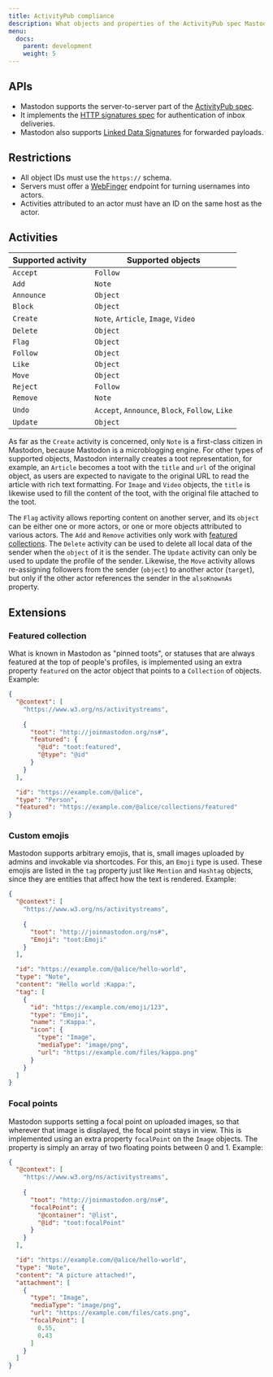 ```yaml
---
title: ActivityPub compliance
description: What objects and properties of the ActivityPub spec Mastodon supports
menu:
  docs:
    parent: development
    weight: 5
---
```


## APIs

- Mastodon supports the server-to-server part of the [ActivityPub spec](https://www.w3.org/TR/activitypub/).
- It implements the [HTTP signatures spec](https://tools.ietf.org/html/draft-cavage-http-signatures-10) for authentication of inbox deliveries.
- Mastodon also supports [Linked Data Signatures](https://w3c-dvcg.github.io/ld-signatures/) for forwarded payloads.

## Restrictions

- All object IDs must use the `https://` schema.
- Servers must offer a [WebFinger](https://tools.ietf.org/html/rfc7033) endpoint for turning usernames into actors.
- Activities attributed to an actor must have an ID on the same host as the actor.

## Activities

|Supported activity|Supported objects|
|------------------|-----------------|
|`Accept`|`Follow`|
|`Add`|`Note`|
|`Announce`|`Object`|
|`Block`|`Object`|
|`Create`|`Note`, `Article`, `Image`, `Video`|
|`Delete`|`Object`|
|`Flag`|`Object`|
|`Follow`|`Object`|
|`Like`|`Object`|
|`Move`|`Object`|
|`Reject`|`Follow`|
|`Remove`|`Note`|
|`Undo`|`Accept`, `Announce`, `Block`, `Follow`, `Like`|
|`Update`|`Object`|

As far as the `Create` activity is concerned, only `Note` is a first-class citizen in Mastodon, because Mastodon is a microblogging engine. For other types of supported objects, Mastodon internally creates a toot representation, for example, an `Article` becomes a toot with the `title` and `url` of the original object, as users are expected to navigate to the original URL to read the article with rich text formatting. For `Image` and `Video` objects, the `title` is likewise used to fill the content of the toot, with the original file attached to the toot.

The `Flag` activity allows reporting content on another server, and its `object` can be either one or more actors, or one or more objects attributed to various actors. The `Add` and `Remove` activities only work with [featured collections](#featured-collection). The `Delete` activity can be used to delete all local data of the sender when the `object` of it is the sender. The `Update` activity can only be used to update the profile of the sender. Likewise, the `Move` activity allows re-assigning followers from the sender (`object`) to another actor (`target`), but only if the other actor references the sender in the `alsoKnownAs` property.

## Extensions
### Featured collection

What is known in Mastodon as "pinned toots", or statuses that are always featured at the top of people's profiles, is implemented using an extra property `featured` on the actor object that points to a `Collection` of objects. Example:

```json
{
  "@context": [
    "https://www.w3.org/ns/activitystreams",
        
    {
      "toot": "http://joinmastodon.org/ns#",
      "featured": {
        "@id": "toot:featured",
        "@type": "@id"
      }
    }
  ],

  "id": "https://example.com/@alice",
  "type": "Person",
  "featured": "https://example.com/@alice/collections/featured"
}
```

### Custom emojis

Mastodon supports arbitrary emojis, that is, small images uploaded by admins and invokable via shortcodes. For this, an `Emoji` type is used. These emojis are listed in the `tag` property just like `Mention` and `Hashtag` objects, since they are entities that affect how the text is rendered. Example:

```json
{
  "@context": [
    "https://www.w3.org/ns/activitystreams",
        
    {
      "toot": "http://joinmastodon.org/ns#",
      "Emoji": "toot:Emoji"
    }
  ],

  "id": "https://example.com/@alice/hello-world",
  "type": "Note",
  "content": "Hello world :Kappa:",
  "tag": [
    {
      "id": "https://example.com/emoji/123",
      "type": "Emoji",
      "name": ":Kappa:",
      "icon": {
        "type": "Image",
        "mediaType": "image/png",
        "url": "https://example.com/files/kappa.png"
      }
    }
  ]
}
```

### Focal points

Mastodon supports setting a focal point on uploaded images, so that wherever that image is displayed, the focal point stays in view. This is implemented using an extra property `focalPoint` on the `Image` objects. The property is simply an array of two floating points between 0 and 1. Example:

```json
{
  "@context": [
    "https://www.w3.org/ns/activitystreams",
        
    {
      "toot": "http://joinmastodon.org/ns#",
      "focalPoint": {
        "@container": "@list",
        "@id": "toot:focalPoint"
      }
    }
  ],

  "id": "https://example.com/@alice/hello-world",
  "type": "Note",
  "content": "A picture attached!",
  "attachment": [
    {
      "type": "Image",
      "mediaType": "image/png",
      "url": "https://example.com/files/cats.png",
      "focalPoint": [
        0.55,
        0.43
      ]
    }
  ]
}
```